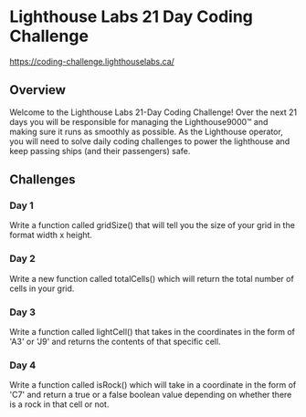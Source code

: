 # Lighthouse Labs 21 Day Coding Challenge

https://coding-challenge.lighthouselabs.ca/

## Overview

Welcome to the Lighthouse Labs 21-Day Coding Challenge! Over the next 21 days you will be responsible for managing the Lighthouse9000™ and making sure it runs as smoothly as possible. As the Lighthouse operator, you will need to solve daily coding challenges to power the lighthouse and keep passing ships (and their passengers) safe.

## Challenges

### Day 1

Write a function called gridSize() that will tell you the size of your grid in the format width x height.

### Day 2

Write a new function called totalCells() which will return the total number of cells in your grid.

### Day 3

Write a function called lightCell() that takes in the coordinates in the form of 'A3' or 'J9' and returns the contents of that specific cell.

### Day 4

Write a function called isRock() which will take in a coordinate in the form of 'C7' and return a true or a false boolean value depending on whether there is a rock in that cell or not.